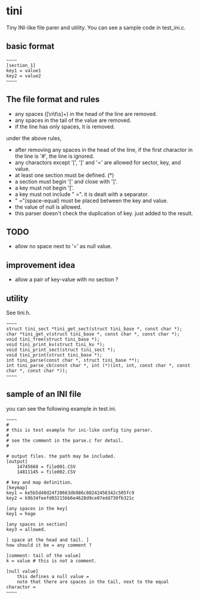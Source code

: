 tini
====

Tiny INI-like file parer and utility.
You can see a sample code in test_ini.c.

## basic format

    ~~~~
    [section_1]
    key1 = value1
    key2 = value2
    ~~~~

## The file format and rules

- any spaces ([\n\t\s]+) in the head of the line are removed.
- any spaces in the tail of the value are removed.
- if the line has only spaces, it is removed.

under the above rules,

- after removing any spaces in the head of the line, if the first charactor in the line is '#', the line is ignored.
- any charactors except '[', ']' and '=' are allowed for sector, key, and value.
- at least one section must be defined. (*)
- a section must begin '[' and close with ']'.
- a key must not begin '['.
- a key must not include " =".  it is dealt with a separator.
- " ="(space-equal) must be placed between the key and value.
- the value of null is allowed.
- this parser doesn't check the duplication of key.  just added to the result.

## TODO

- allow no space next to '=' as null value.

## improvement idea

- allow a pair of key-value with no section ?

## utility

See tini.h.

    ~~~~
    struct tini_sect *tini_get_sect(struct tini_base *, const char *);
    char *tini_get_v(struct tini_base *, const char *, const char *);
    void tini_free(struct tini_base *);
    void tini_print_kv(struct tini_kv *);
    void tini_print_sect(struct tini_sect *);
    void tini_print(struct tini_base *);
    int tini_parse(const char *, struct tini_base **);
    int tini_parse_cb(const char *, int (*)(int, int, const char *, const char *, const char *));
    ~~~~

## sample of an INI file

you can see the following example in test.ini.

    ~~~~
    #
    # this is test example for ini-like config tiny parser.
    #
    # see the comment in the parse.c for detail.
    #
    
    # output files. the path may be included.
    [output]
    	14745668 = file001.CSV
    	14811145 = file002.CSV
    
    # key and map definition.
    [keymap]
    key1 = ke5b5d40d24f20663db986c80242456342c505fc9
    key2 = k9b34feefd03215bb6e4628d9ce07edd730fb321c
    
    [any spaces in the key]
    key1 = hoge
    
    [any spaces in section]
    key3 = allowed.
    
    [ space at the head and tail. ]
    how should it be = any comment ?
    
    [comment: tail of the value]
    k = value # this is not a comment.
    
    [null value]
        this defines a null value =   
        note that there are spaces in the tail, next to the equal charactor = 	
    ~~~~
